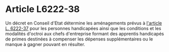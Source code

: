 # Article L6222-38

Un décret en Conseil d'Etat détermine les aménagements prévus à [l'article L. 6222-37][1] pour les personnes handicapées ainsi que les conditions et les modalités d'octroi aux chefs d'entreprise formant des apprentis handicapés de primes destinées à compenser les dépenses supplémentaires ou le manque à gagner pouvant en résulter.

 [1]: /affichCodeArticle.do?cidTexte=LEGITEXT000006072050&idArticle=LEGIARTI000006904033&dateTexte=&categorieLien=cid